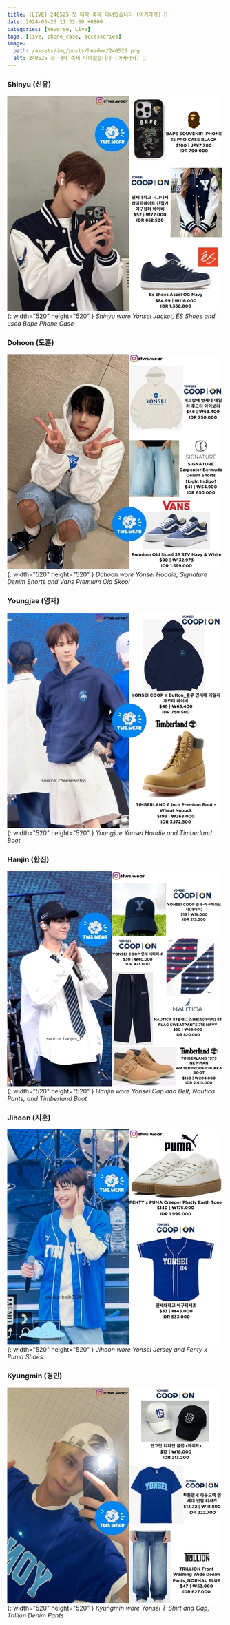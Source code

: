 ```yaml
---
title: (LIVE) 240525 첫 대학 축제 다녀왔습니다 (아카라카) 💙
date: 2024-05-25 11:33:00 +0800
categories: [Weverse, Live]
tags: [live, phone_case, accessories]
image:
  path: /assets/img/posts/header/240525.png
  alt: 240525 첫 대학 축제 다녀왔습니다 (아카라카) 💙
---
```


### Shinyu (신유)

![Desktop View](/assets/img/posts/weverse-live/240525-shinyu.jpg){: width="520" height="520" }
_Shinyu wore Yonsei Jacket, ES Shoes and used Bape Phone Case_

### Dohoon (도훈)

![Desktop View](/assets/img/posts/weverse-live/240525-dohoon.jpg){: width="520" height="520" }
_Dohoon wore Yonsei Hoodie, Signature Denim Shorts and Vans Premium Old Skool_

### Youngjae (영재)

![Desktop View](/assets/img/posts/weverse-live/240525-youngjae.jpg){: width="520" height="520" }
_Youngjae Yonsei Hoodie and Timberland Boot_

### Hanjin (한진)

![Desktop View](/assets/img/posts/weverse-live/240525-hanjin.jpg){: width="520" height="520" }
_Hanjin wore Yonsei Cap and Belt, Nautica Pants, and Timberland Boot_

### Jihoon (지훈)

![Desktop View](/assets/img/posts/weverse-live/240525-jihoon.jpg){: width="520" height="520" }
_Jihoon wore Yonsei Jersey and Fenty x Puma Shoes_

### Kyungmin (경민)

![Desktop View](/assets/img/posts/weverse-live/240525-kyungmin.jpg){: width="520" height="520" }
_Kyungmin wore Yonsei T-Shirt and Cap, Trillion Denim Pants_